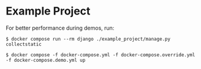 # Example Project

For better performance during demos, run:

```
$ docker compose run --rm django ./example_project/manage.py collectstatic

$ docker compose -f docker-compose.yml -f docker-compose.override.yml -f docker-compose.demo.yml up
```
